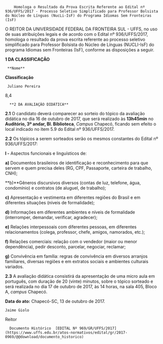         Homologa o Resultado da Prova Escrita Referente ao Edital nº 936/UFFS/2017 - Processo Seletivo Simplificado para Professor Bolsista do Núcleo de Línguas (NucLi-IsF) do Programa Idiomas Sem Fronteiras (IsF)  

O REITOR DA UNIVERSIDADE FEDERAL DA FRONTEIRA SUL - UFFS, no uso de suas atribuições legais e de acordo com o Edital nº 936/UFFS/2017, homologa o resultado da prova escrita referente ao processo seletivo simplificado para Professor Bolsista do Núcleo de Línguas (NUCLI-IsF) do programa Idiomas sem Fronteiras (IsF), conforme as disposições a seguir.

  **1 DA CLASSIFICAÇÃO**

     **Nome**

   **Classificação**

     Juliano Pereira

   8,4

      **2 DA AVALIAÇÃO DIDÁTICA**

 **2.1** O candidato deverá comparecer ao sorteio do tópico da avaliação didática no dia 16 de outubro de 2017, que será realizado às **13h45min** no **Auditório, 3º andar, Bl. Biblioteca**, *Campus* Chapecó, ficando sem efeito o local indicado no item 5.9 do Edital nº 936/UFFS/2017.

 **2.2** Os tópicos a serem sorteados serão os mesmos constantes do Edital nº 936/UFFS/2017:

 **I -** Aspectos funcionais e linguísticos de:

 **a)** Documentos brasileiros de identificação e reconhecimento para que servem e quem precisa deles (RG, CPF, Passaporte, carteira de trabalho, CNH);

 **b)**Gêneros discursivos diversos (contas de luz, telefone, água, condomínio) e contratos (de aluguel, de trabalho);

 **c)** Apresentação e vestimenta em diferentes regiões do Brasil e em diferentes situações (níveis de formalidade);

 **d)** Informações em diferentes ambientes e níveis de formalidade (interromper, demandar, verificar, agradecer);

 **e)** Relações interpessoais com diferentes pessoas, em diferentes relacionamentos (colega, professor, chefe, amigos, namorados, etc.);

 **f)** Relações comerciais: relação com o vendedor (maior ou menor dependência), pedir desconto, parcelar, negociar, reclamar;

 **g)** Convivência em família: regras de convivência em diversos arranjos familiares, diversas regiões e em extratos sociais e ambientes culturais variados.

 **2.3** A avaliação didática consistirá da apresentação de uma micro aula em português, com duração de 20 (vinte) minutos, sobre o tópico sorteado e será realizada no dia 17 de outubro de 2017, às 14 horas, na sala 405, Bloco A, *campus* Chapecó.

   **Data do ato:** Chapecó-SC, 13 de outubro de 2017.   
 

    Jaime Giolo   
 Reitor 

      Documento Histórico  [EDITAL Nº 969/GR/UFFS/2017](https://www.uffs.edu.br/atos-normativos/edital/gr/2017-0969/@@download/documento_historico)     
      